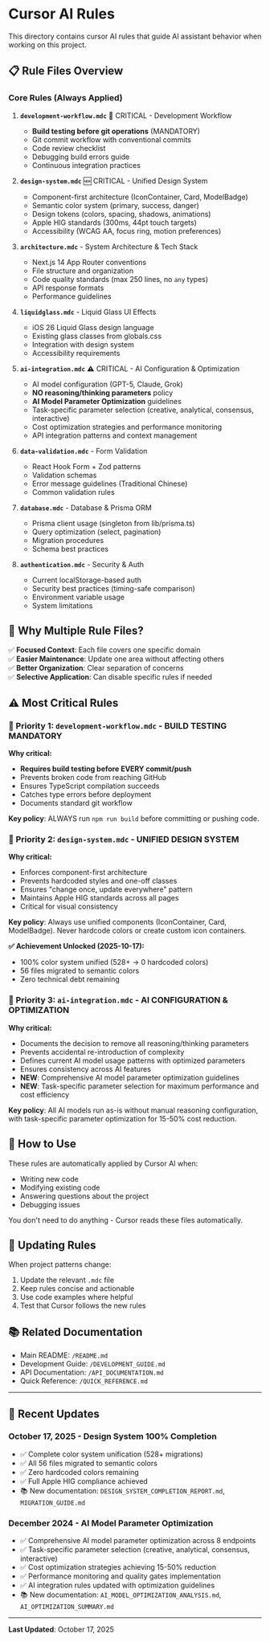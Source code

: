 # Cursor AI Rules

This directory contains cursor AI rules that guide AI assistant behavior when working on this project.

## 📋 Rule Files Overview

### Core Rules (Always Applied)

1. **`development-workflow.mdc`** 🚨 CRITICAL - Development Workflow
   - **Build testing before git operations** (MANDATORY)
   - Git commit workflow with conventional commits
   - Code review checklist
   - Debugging build errors guide
   - Continuous integration practices

2. **`design-system.mdc`** 🆕 CRITICAL - Unified Design System
   - Component-first architecture (IconContainer, Card, ModelBadge)
   - Semantic color system (primary, success, danger)
   - Design tokens (colors, spacing, shadows, animations)
   - Apple HIG standards (300ms, 44pt touch targets)
   - Accessibility (WCAG AA, focus ring, motion preferences)

3. **`architecture.mdc`** - System Architecture & Tech Stack
   - Next.js 14 App Router conventions
   - File structure and organization
   - Code quality standards (max 250 lines, no `any` types)
   - API response formats
   - Performance guidelines

4. **`liquidglass.mdc`** - Liquid Glass UI Effects
   - iOS 26 Liquid Glass design language
   - Existing glass classes from globals.css
   - Integration with design system
   - Accessibility requirements

5. **`ai-integration.mdc`** ⚠️ CRITICAL - AI Configuration & Optimization
   - AI model configuration (GPT-5, Claude, Grok)
   - **NO reasoning/thinking parameters** policy
   - **AI Model Parameter Optimization** guidelines
   - Task-specific parameter selection (creative, analytical, consensus, interactive)
   - Cost optimization strategies and performance monitoring
   - API integration patterns and context management

6. **`data-validation.mdc`** - Form Validation
   - React Hook Form + Zod patterns
   - Validation schemas
   - Error message guidelines (Traditional Chinese)
   - Common validation rules

7. **`database.mdc`** - Database & Prisma ORM
   - Prisma client usage (singleton from lib/prisma.ts)
   - Query optimization (select, pagination)
   - Migration procedures
   - Schema best practices

8. **`authentication.mdc`** - Security & Auth
   - Current localStorage-based auth
   - Security best practices (timing-safe comparison)
   - Environment variable usage
   - System limitations

## 🎯 Why Multiple Rule Files?

✅ **Focused Context**: Each file covers one specific domain  
✅ **Easier Maintenance**: Update one area without affecting others  
✅ **Better Organization**: Clear separation of concerns  
✅ **Selective Application**: Can disable specific rules if needed

## ⚠️ Most Critical Rules

### 🚨 Priority 1: `development-workflow.mdc` - BUILD TESTING MANDATORY
**Why critical:**
- **Requires build testing before EVERY commit/push**
- Prevents broken code from reaching GitHub
- Ensures TypeScript compilation succeeds
- Catches type errors before deployment
- Documents standard git workflow

**Key policy**: ALWAYS run `npm run build` before committing or pushing code.

### 🚨 Priority 2: `design-system.mdc` - UNIFIED DESIGN SYSTEM
**Why critical:**
- Enforces component-first architecture
- Prevents hardcoded styles and one-off classes
- Ensures "change once, update everywhere" pattern
- Maintains Apple HIG standards across all pages
- Critical for visual consistency

**Key policy**: Always use unified components (IconContainer, Card, ModelBadge). Never hardcode colors or create custom icon containers.

**✅ Achievement Unlocked (2025-10-17):**
- 100% color system unified (528+ → 0 hardcoded colors)
- 56 files migrated to semantic colors
- Zero technical debt remaining

### 🚨 Priority 3: `ai-integration.mdc` - AI CONFIGURATION & OPTIMIZATION
**Why critical:**
- Documents the decision to remove all reasoning/thinking parameters
- Prevents accidental re-introduction of complexity
- Defines current AI model usage patterns with optimized parameters
- Ensures consistency across AI features
- **NEW**: Comprehensive AI model parameter optimization guidelines
- **NEW**: Task-specific parameter selection for maximum performance and cost efficiency

**Key policy**: All AI models run as-is without manual reasoning configuration, with task-specific parameter optimization for 15-50% cost reduction.

## 📝 How to Use

These rules are automatically applied by Cursor AI when:
- Writing new code
- Modifying existing code
- Answering questions about the project
- Debugging issues

You don't need to do anything - Cursor reads these files automatically.

## 🔄 Updating Rules

When project patterns change:
1. Update the relevant `.mdc` file
2. Keep rules concise and actionable
3. Use code examples where helpful
4. Test that Cursor follows the new rules

## 📚 Related Documentation

- Main README: `/README.md`
- Development Guide: `/DEVELOPMENT_GUIDE.md`
- API Documentation: `/API_DOCUMENTATION.md`
- Quick Reference: `/QUICK_REFERENCE.md`

---

## 🎉 Recent Updates

### October 17, 2025 - Design System 100% Completion
- ✅ Complete color system unification (528+ migrations)
- ✅ All 56 files migrated to semantic colors
- ✅ Zero hardcoded colors remaining
- ✅ Full Apple HIG compliance achieved
- 📚 New documentation: `DESIGN_SYSTEM_COMPLETION_REPORT.md`, `MIGRATION_GUIDE.md`

### December 2024 - AI Model Parameter Optimization
- ✅ Comprehensive AI model parameter optimization across 8 endpoints
- ✅ Task-specific parameter selection (creative, analytical, consensus, interactive)
- ✅ Cost optimization strategies achieving 15-50% reduction
- ✅ Performance monitoring and quality gates implementation
- ✅ AI integration rules updated with optimization guidelines
- 📚 New documentation: `AI_MODEL_OPTIMIZATION_ANALYSIS.md`, `AI_OPTIMIZATION_SUMMARY.md`

---

**Last Updated**: October 17, 2025

